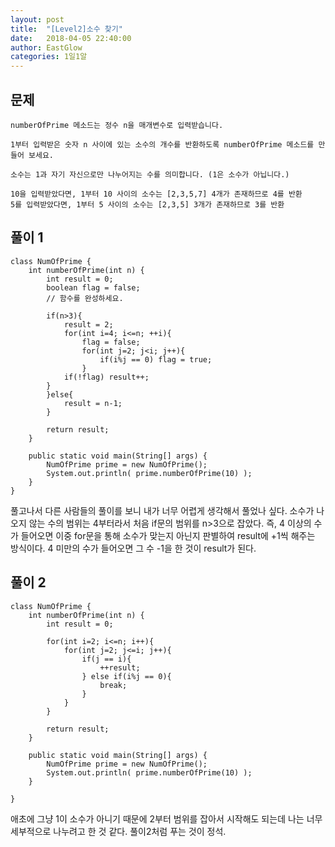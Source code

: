 ```yaml
---
layout: post
title:  "[Level2]소수 찾기"
date:   2018-04-05 22:40:00
author: EastGlow
categories: 1일1알
---
```

## 문제
```
numberOfPrime 메소드는 정수 n을 매개변수로 입력받습니다.  

1부터 입력받은 숫자 n 사이에 있는 소수의 개수를 반환하도록 numberOfPrime 메소드를 만들어 보세요.  

소수는 1과 자기 자신으로만 나누어지는 수를 의미합니다. (1은 소수가 아닙니다.)  

10을 입력받았다면, 1부터 10 사이의 소수는 [2,3,5,7] 4개가 존재하므로 4를 반환  
5를 입력받았다면, 1부터 5 사이의 소수는 [2,3,5] 3개가 존재하므로 3를 반환
```

## 풀이 1
~~~
class NumOfPrime {
    int numberOfPrime(int n) {
        int result = 0;
        boolean flag = false;
        // 함수를 완성하세요.

        if(n>3){
            result = 2;
            for(int i=4; i<=n; ++i){
                flag = false;
                for(int j=2; j<i; j++){
                	if(i%j == 0) flag = true;
                }
            if(!flag) result++;
        }
        }else{
        	result = n-1;
        }

        return result;
    }

	public static void main(String[] args) {
		NumOfPrime prime = new NumOfPrime();
		System.out.println( prime.numberOfPrime(10) );
	}
}
~~~
풀고나서 다른 사람들의 풀이를 보니 내가 너무 어렵게 생각해서 풀었나 싶다. 소수가 나오지 않는 수의 범위는 4부터라서 처음 if문의 범위를 n>3으로 잡았다. 즉, 4 이상의 수가 들어오면 이중 for문을 통해 소수가 맞는지 아닌지 판별하여 result에 +1씩 해주는 방식이다. 4 미만의 수가 들어오면 그 수 -1을 한 것이 result가 된다.


## 풀이 2
~~~
class NumOfPrime {
    int numberOfPrime(int n) {
        int result = 0;
        
        for(int i=2; i<=n; i++){
            for(int j=2; j<=i; j++){
                if(j == i){
                    ++result;
                } else if(i%j == 0){
                    break;
                }
            }
        }

        return result;
    }

    public static void main(String[] args) {
        NumOfPrime prime = new NumOfPrime();
        System.out.println( prime.numberOfPrime(10) );
    }

}
~~~
애초에 그냥 1이 소수가 아니기 때문에 2부터 범위를 잡아서 시작해도 되는데 나는 너무 세부적으로 나누려고 한 것 같다. 풀이2처럼 푸는 것이 정석.